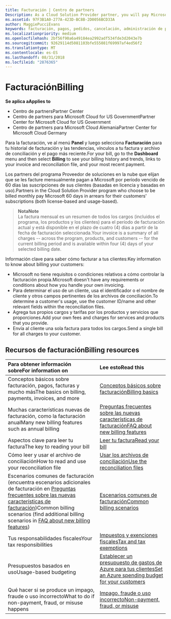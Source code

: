 ```yaml
---
title: Facturación | Centro de partners
Description: As a Cloud Solution Provider partner, you will pay Microsoft 60 days in arrears for the license-based and usage-based subscriptions of your customers.
ms.assetid: 97F3B1A0-277A-423D-BC8B-2D0056BCD33A
author: MaggiePucciEvans
keywords: facturación, pagos, pedidos, cancelación, administración de pedidos, impago, fraude, uso incorrecto, impuestos, exenciones de impuestos, archivos de conciliación, archivo de conciliación
ms.localizationpriority: medium
ms.openlocfilehash: 2bf56f90a6a49184ea2992adf534fde3d2043e7b
ms.sourcegitcommit: 92629114d5081103bfe555081f69997af4ed56f2
ms.translationtype: MT
ms.contentlocale: es-ES
ms.lasthandoff: 08/31/2018
ms.locfileid: "2876365"
---
```

# <a name="billing"></a><span data-ttu-id="d3caf-103">Facturación</span><span class="sxs-lookup"><span data-stu-id="d3caf-103">Billing</span></span>

**<span data-ttu-id="d3caf-104">Se aplica a</span><span class="sxs-lookup"><span data-stu-id="d3caf-104">Applies to</span></span>**

-  <span data-ttu-id="d3caf-105">Centro de partners</span><span class="sxs-lookup"><span data-stu-id="d3caf-105">Partner Center</span></span>
-  <span data-ttu-id="d3caf-106">Centro de partners para Microsoft Cloud for US Government</span><span class="sxs-lookup"><span data-stu-id="d3caf-106">Partner Center for Microsoft Cloud for US Government</span></span>
-  <span data-ttu-id="d3caf-107">Centro de partners para Microsoft Cloud Alemania</span><span class="sxs-lookup"><span data-stu-id="d3caf-107">Partner Center for Microsoft Cloud Germany</span></span>

<span data-ttu-id="d3caf-108">Para la facturación, ve al menú **Panel** y luego selecciona **Facturación** para tu historial de facturación y las tendencias, vínculos a tu factura y archivo de conciliación y el pago más reciente.</span><span class="sxs-lookup"><span data-stu-id="d3caf-108">For your bill, go to the **Dashboard** menu and then select **Billing** to see your billing history and trends, links to your invoice and reconciliation file, and your most recent payment.</span></span>

<span data-ttu-id="d3caf-109">Los partners del programa Proveedor de soluciones en la nube que elijan que se les facture mensualmente pagan a Microsoft por período vencido de 60 días las suscripciones de sus clientes (basadas en licencia y basadas en uso).</span><span class="sxs-lookup"><span data-stu-id="d3caf-109">Partners in the Cloud Solution Provider program who choose to be billed monthly pay Microsoft 60 days in arrears for their customers' subscriptions (both license-based and usage-based).</span></span>

>**<span data-ttu-id="d3caf-110">Nota</span><span class="sxs-lookup"><span data-stu-id="d3caf-110">Note</span></span>**<br>
<span data-ttu-id="d3caf-111">La factura mensual es un resumen de todos los cargos (incluidos el programa, los productos y los clientes) para el período de facturación actual y está disponible en el plazo de cuatro (4) días a partir de la fecha de facturación seleccionada.</span><span class="sxs-lookup"><span data-stu-id="d3caf-111">Your invoice is a summary of all charges -- across the program, products, and customers -- for the current billing period and is available within four (4) days of your selected billing date.</span></span>

<span data-ttu-id="d3caf-112">Información clave para saber cómo facturar a tus clientes:</span><span class="sxs-lookup"><span data-stu-id="d3caf-112">Key information to know about billing your customers:</span></span>

-   <span data-ttu-id="d3caf-113">Microsoft no tiene requisitos o condiciones relativos a cómo controlar la facturación propia.</span><span class="sxs-lookup"><span data-stu-id="d3caf-113">Microsoft doesn't have any requirements or conditions about how you handle your own invoicing.</span></span>
-   <span data-ttu-id="d3caf-114">Para determinar el uso de un cliente, usa el identificador o el nombre de cliente y otros campos pertinentes de los archivos de conciliación.</span><span class="sxs-lookup"><span data-stu-id="d3caf-114">To determine a customer's usage, use the customer ID/name and other relevant fields within the reconciliation files.</span></span>
-   <span data-ttu-id="d3caf-115">Agrega tus propios cargos y tarifas por los productos y servicios que proporciones.</span><span class="sxs-lookup"><span data-stu-id="d3caf-115">Add your own fees and charges for services and products that you provide.</span></span>
-   <span data-ttu-id="d3caf-116">Envía al cliente una sola factura para todos los cargos.</span><span class="sxs-lookup"><span data-stu-id="d3caf-116">Send a single bill for all charges to your customer.</span></span>

## <a name="billing-resources"></a><span data-ttu-id="d3caf-117">Recursos de facturación</span><span class="sxs-lookup"><span data-stu-id="d3caf-117">Billing resources</span></span>
|**<span data-ttu-id="d3caf-118">Para obtener información sobre</span><span class="sxs-lookup"><span data-stu-id="d3caf-118">For information on</span></span>**   |**<span data-ttu-id="d3caf-119">Lee esto</span><span class="sxs-lookup"><span data-stu-id="d3caf-119">Read this</span></span>**    |
|:-----------------------------|:-----------------|
|<span data-ttu-id="d3caf-120">Conceptos básicos sobre facturación, pagos, facturas y mucho más</span><span class="sxs-lookup"><span data-stu-id="d3caf-120">The basics on billing, payments, invoices, and  more</span></span>   |[<span data-ttu-id="d3caf-121">Conceptos básicos sobre facturación</span><span class="sxs-lookup"><span data-stu-id="d3caf-121">Billing basics</span></span>](billing-basics.md)
|<span data-ttu-id="d3caf-122">Muchas características nuevas de facturación, como la facturación anual</span><span class="sxs-lookup"><span data-stu-id="d3caf-122">Many new billing features such as annual billing</span></span>   |[<span data-ttu-id="d3caf-123">Preguntas frecuentes sobre las nuevas características de facturación</span><span class="sxs-lookup"><span data-stu-id="d3caf-123">FAQ about new billing features</span></span>](faq-about-new-billing-features.md)|
|<span data-ttu-id="d3caf-124">Aspectos clave para leer tu factura</span><span class="sxs-lookup"><span data-stu-id="d3caf-124">The key to reading your bill</span></span>   |[<span data-ttu-id="d3caf-125">Leer tu factura</span><span class="sxs-lookup"><span data-stu-id="d3caf-125">Read your bill</span></span>](read-your-bill.md)   |
|<span data-ttu-id="d3caf-126">Cómo leer y usar el archivo de conciliación</span><span class="sxs-lookup"><span data-stu-id="d3caf-126">How to read and use your reconciliation file</span></span>   |[<span data-ttu-id="d3caf-127">Usar los archivos de conciliación</span><span class="sxs-lookup"><span data-stu-id="d3caf-127">Use the reconciliation files</span></span>](use-the-reconciliation-files.md)|
|<span data-ttu-id="d3caf-128">Escenarios comunes de facturación (encuentra escenarios adicionales de facturación en [Preguntas frecuentes sobre las nuevas características de facturación](faq-about-new-billing-features.md))</span><span class="sxs-lookup"><span data-stu-id="d3caf-128">Common billing scenarios (find additional billing scenarios in [FAQ about new billing features](faq-about-new-billing-features.md))</span></span>|[<span data-ttu-id="d3caf-129">Escenarios comunes de facturación</span><span class="sxs-lookup"><span data-stu-id="d3caf-129">Common billing scenarios</span></span>](common-billing-scenarios.md)|
|<span data-ttu-id="d3caf-130">Tus responsabilidades fiscales</span><span class="sxs-lookup"><span data-stu-id="d3caf-130">Your tax responsibilities</span></span>   | [<span data-ttu-id="d3caf-131">Impuestos y exenciones fiscales</span><span class="sxs-lookup"><span data-stu-id="d3caf-131">Tax and tax exemptions</span></span>](tax-and-tax-exemptions.md)|
|<span data-ttu-id="d3caf-132">Presupuestos basados en uso</span><span class="sxs-lookup"><span data-stu-id="d3caf-132">Usage-based budgeting</span></span>    |[<span data-ttu-id="d3caf-133">Establecer un presupuesto de gastos de Azure para tus clientes</span><span class="sxs-lookup"><span data-stu-id="d3caf-133">Set an Azure spending budget for your customers</span></span>](set-an-azure-spending-budget-for-your-customers.md)|
|<span data-ttu-id="d3caf-134">Qué hacer si se produce un impago, fraude o uso incorrecto</span><span class="sxs-lookup"><span data-stu-id="d3caf-134">What to do if non-payment, fraud, or misuse happens</span></span>   |[<span data-ttu-id="d3caf-135">Impago, fraude o uso incorrecto</span><span class="sxs-lookup"><span data-stu-id="d3caf-135">Non-payment, fraud, or misuse</span></span>](non-payment--fraud--or-misuse.md)|




















